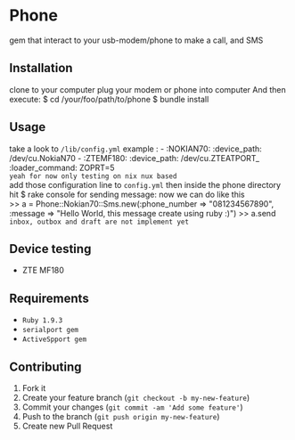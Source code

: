 # Phone

gem that interact to your usb-modem/phone to make a call, and SMS

## Installation

clone to your computer
plug your modem or phone into computer
And then execute:
	$ cd /your/foo/path/to/phone
    $ bundle install

## Usage

take a look to `/lib/config.yml`
example :
	- :NOKIAN70:
    	:device_path: /dev/cu.NokiaN70
	- :ZTEMF180:
		:device_path: /dev/cu.ZTEATPORT_
		:loader_command: ZOPRT=5		
`yeah for now only testing on nix nux based`		
add those configuration line to `config.yml`
then inside the phone directory hit
	$ rake console
for sending message: 
now we can do like this	 
	>> a = Phone::Nokian70::Sms.new(:phone_number => "081234567890", :message => "Hello World, this message create using ruby :)")
	>> a.send
`inbox, outbox and draft are not implement yet`
## Device testing

* ZTE MF180

## Requirements

* `Ruby 1.9.3`
* `serialport gem`
* `ActiveSpport gem`

## Contributing

1. Fork it
2. Create your feature branch (`git checkout -b my-new-feature`)
3. Commit your changes (`git commit -am 'Add some feature'`)
4. Push to the branch (`git push origin my-new-feature`)
5. Create new Pull Request
